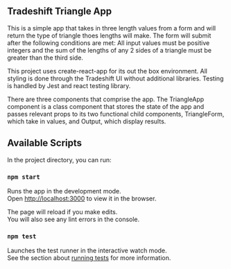 
## Tradeshift Triangle App

This is a simple app that takes in three length values from a form and will return the type of triangle thoes lengths will make. The form will submit after the following conditions are met: All input values must be positive integers and the sum of the lengths of any 2 sides of a triangle must be greater than the third side.

This project uses create-react-app for its out the box environment. All styling is done through the Tradeshift UI without additional libraries. Testing is handled by Jest and react testing library.

There are three components that comprise the app. The TriangleApp component is a class component that stores the state of the app and passes relevant props to its two functional child components, TriangleForm, which take in values, and Output,  which display results. 





## Available Scripts

In the project directory, you can run:

### `npm start`

Runs the app in the development mode.<br />
Open [http://localhost:3000](http://localhost:3000) to view it in the browser.

The page will reload if you make edits.<br />
You will also see any lint errors in the console.

### `npm test`

Launches the test runner in the interactive watch mode.<br />
See the section about [running tests](https://facebook.github.io/create-react-app/docs/running-tests) for more information.


